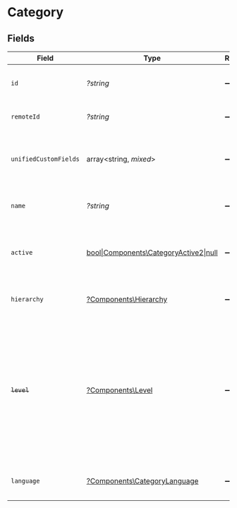 # Category


## Fields

| Field                                                                                                                                                         | Type                                                                                                                                                          | Required                                                                                                                                                      | Description                                                                                                                                                   | Example                                                                                                                                                       |
| ------------------------------------------------------------------------------------------------------------------------------------------------------------- | ------------------------------------------------------------------------------------------------------------------------------------------------------------- | ------------------------------------------------------------------------------------------------------------------------------------------------------------- | ------------------------------------------------------------------------------------------------------------------------------------------------------------- | ------------------------------------------------------------------------------------------------------------------------------------------------------------- |
| `id`                                                                                                                                                          | *?string*                                                                                                                                                     | :heavy_minus_sign:                                                                                                                                            | The ID associated with this category                                                                                                                          | 16873-IT345                                                                                                                                                   |
| `remoteId`                                                                                                                                                    | *?string*                                                                                                                                                     | :heavy_minus_sign:                                                                                                                                            | Provider's unique identifier                                                                                                                                  | 8187e5da-dc77-475e-9949-af0f1fa4e4e3                                                                                                                          |
| `unifiedCustomFields`                                                                                                                                         | array<string, *mixed*>                                                                                                                                        | :heavy_minus_sign:                                                                                                                                            | Custom Unified Fields configured in your StackOne project                                                                                                     | {<br/>"my_project_custom_field_1": "REF-1236",<br/>"my_project_custom_field_2": "some other value"<br/>}                                                      |
| `name`                                                                                                                                                        | *?string*                                                                                                                                                     | :heavy_minus_sign:                                                                                                                                            | The name associated with this category                                                                                                                        | Information-Technology                                                                                                                                        |
| `active`                                                                                                                                                      | [bool\|Components\CategoryActive2\|null](../../Models/Components/CategoryActive.md)                                                                           | :heavy_minus_sign:                                                                                                                                            | Whether the category is active and therefore available for use                                                                                                | true                                                                                                                                                          |
| `hierarchy`                                                                                                                                                   | [?Components\Hierarchy](../../Models/Components/Hierarchy.md)                                                                                                 | :heavy_minus_sign:                                                                                                                                            | The hierarchal level of the category                                                                                                                          |                                                                                                                                                               |
| ~~`level`~~                                                                                                                                                   | [?Components\Level](../../Models/Components/Level.md)                                                                                                         | :heavy_minus_sign:                                                                                                                                            | : warning: ** DEPRECATED **: This will be removed in a future release, please migrate away from it as soon as possible.<br/><br/>The hierarchal level of the category |                                                                                                                                                               |
| `language`                                                                                                                                                    | [?Components\CategoryLanguage](../../Models/Components/CategoryLanguage.md)                                                                                   | :heavy_minus_sign:                                                                                                                                            | The language associated with this category                                                                                                                    |                                                                                                                                                               |